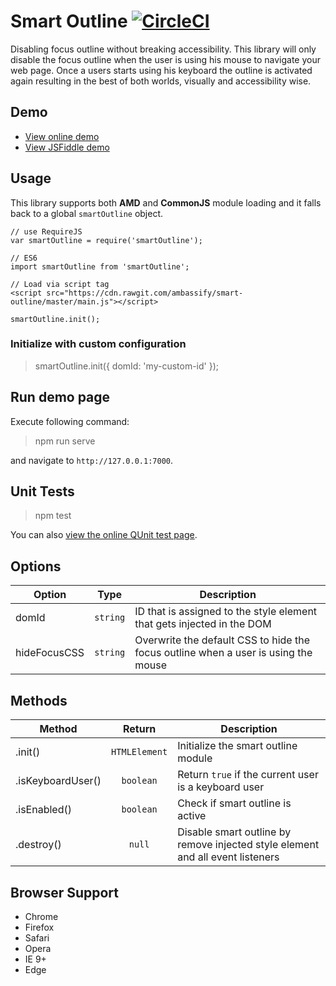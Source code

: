 # Smart Outline [![CircleCI](https://circleci.com/gh/ambassify/smart-outline/tree/master.svg?style=svg&circle-token=447bceb7dddfa4e6972d0044e4157626199a31b1)](https://circleci.com/gh/ambassify/smart-outline/tree/master)
Disabling focus outline without breaking accessibility.
This library will only disable the focus outline when the user is using his mouse
to navigate your web page. Once a users starts using his keyboard the outline is activated again
resulting in the best of both worlds, visually and accessibility wise.

## Demo

* [View online demo](https://ambassify.github.io/smart-outline/)
* [View JSFiddle demo](https://jsfiddle.net/sitebase/ss2g0aj7/)

## Usage
This library supports both **AMD** and **CommonJS** module loading and it falls back
to a global `smartOutline` object.

```
// use RequireJS
var smartOutline = require('smartOutline');

// ES6
import smartOutline from 'smartOutline';

// Load via script tag
<script src="https://cdn.rawgit.com/ambassify/smart-outline/master/main.js"></script>

smartOutline.init();
```

### Initialize with custom configuration
>smartOutline.init({
>    domId: 'my-custom-id'
>});

## Run demo page
Execute following command:
>npm run serve

and navigate to `http://127.0.0.1:7000`.

## Unit Tests
>npm test

You can also [view the online QUnit test page](https://ambassify.github.io/smart-outline/qunit.html).

## Options

| Option   |      Type      |  Description |
|----------|:-------------:|------|
| domId | `string` | ID that is assigned to the style element that gets injected in the DOM |
| hideFocusCSS | `string` | Overwrite the default CSS to hide the focus outline when a user is using the mouse |

## Methods

| Method   |      Return      |  Description |
|----------|:-------------:|------|
| .init() | `HTMLElement` | Initialize the smart outline module |
| .isKeyboardUser() | `boolean` | Return `true` if the current user is a keyboard user |
| .isEnabled() | `boolean` | Check if smart outline is active |
| .destroy() | `null` | Disable smart outline by remove injected style element and all event listeners |

## Browser Support
* Chrome
* Firefox
* Safari
* Opera
* IE 9+
* Edge
